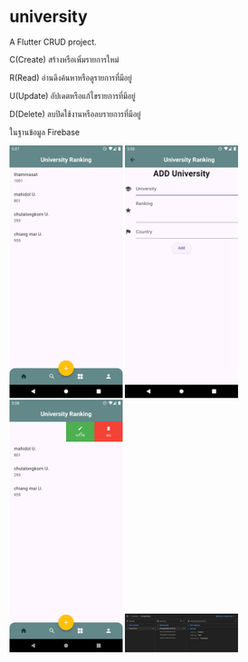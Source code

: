 # university

A  Flutter CRUD project.

C(Create) สร้างหรือเพิ่มรายการใหม่

R(Read) อ่านดึงค้นหาหรือดูรายการที่มีอยู่

U(Update) อัปเดตหรือแก้ไขรายการที่มีอยู่

D(Delete) ลบปิดใช้งานหรือลบรายการที่มีอยู่

ในฐานข้อมูล Firebase

<img src="1.png" alt="Alt text" width="200">

<img src="2.png" alt="Alt text" width="200">

<img src="3.png" alt="Alt text" width="200">

<img src="4.png" alt="Alt text" width="200">

